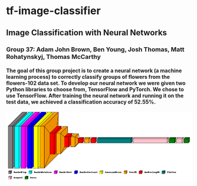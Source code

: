 # tf-image-classifier

## Image Classification with Neural Networks
### Group 37: Adam John Brown, Ben Young, Josh Thomas, Matt Rohatynskyj, Thomas McCarthy

#### The goal of this group project is to create a neural network (a machine learning process) to correctly classify groups of flowers from the flowers-102 data set. To develop our neural network we were given two Python libraries to choose from, TensorFlow and PyTorch. We chose to use TensorFlow. After training the neural network and running it on the test data, we achieved a classification accuracy of 52.55\%.

![Model](model_FINAL.png)
